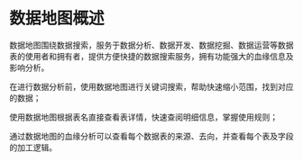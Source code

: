 # 数据地图概述<a name="dayu_01_0807"></a>

数据地图围绕数据搜索，服务于数据分析、数据开发、数据挖掘、数据运营等数据表的使用者和拥有者，提供方便快捷的数据搜索服务，拥有功能强大的血缘信息及影响分析。

在进行数据分析前，使用数据地图进行关键词搜索，帮助快速缩小范围，找到对应的数据；

使用数据地图根据表名直接查看表详情，快速查阅明细信息，掌握使用规则；

通过数据地图的血缘分析可以查看每个数据表的来源、去向，并查看每个表及字段的加工逻辑。

